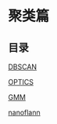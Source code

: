 <!--
 * @Author: CharlesHAO hao.cheng@wuzheng.com
 * @Date: 2024-03-22 10:30:36
 * @LastEditors: CharlesHAO hao.cheng@wuzheng.com
 * @LastEditTime: 2024-03-26 14:41:21
 * @FilePath: /about_Radar/数据处理篇/预处理篇/聚类篇/README.md
 * @Description: 这是默认设置,请设置`customMade`, 打开koroFileHeader查看配置 进行设置: https://github.com/OBKoro1/koro1FileHeader/wiki/%E9%85%8D%E7%BD%AE
-->
# 聚类篇

## 目录

[DBSCAN](./DBSCAN.md)

[OPTICS](./OPTICS.md)

[GMM](https://ethen8181.github.io/machine-learning/clustering/GMM/GMM.html)

[nanoflann]()